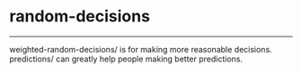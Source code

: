 # random-decisions
---
weighted-random-decisions/ is for making more reasonable decisions.
predictions/ can greatly help people making better predictions.
